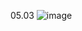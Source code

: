 05.03
![image](https://github.com/q1000treadz/opencv/assets/42095596/7ee616ff-29eb-4adf-a9be-c639824a721d)
